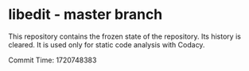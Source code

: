 # libedit - master branch

This repository contains the frozen state of the repository.
Its history is cleared. It is used only for static code
analysis with Codacy.

Commit Time: 1720748383